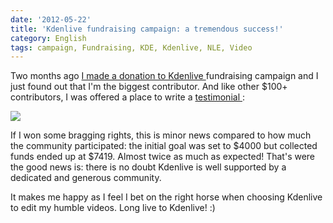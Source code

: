 ```yaml
---
date: '2012-05-22'
title: 'Kdenlive fundraising campaign: a tremendous success!'
category: English
tags: campaign, Fundraising, KDE, Kdenlive, NLE, Video
---
```


Two months ago [I made a donation to Kdenlive
]({filename}/2012/200-dollars-kdenlive-contribution.md)
fundraising campaign and I just found out that I'm the biggest contributor. And
like other \$100+ contributors, I was offered a place to write a [testimonial
](https://kdenlive.org/fundraising-campaign-2012):

![]({attach}kdenlive-testimonial.png)

If I won some bragging rights, this is minor news compared to how much the
community participated: the initial goal was set to $4000 but collected funds
ended up at $7419. Almost twice as much as expected! That's were the good news
is: there is no doubt Kdenlive is well supported by a dedicated and generous
community.

It makes me happy as I feel I bet on the right horse when choosing Kdenlive to
edit my humble videos. Long live to Kdenlive! :)
